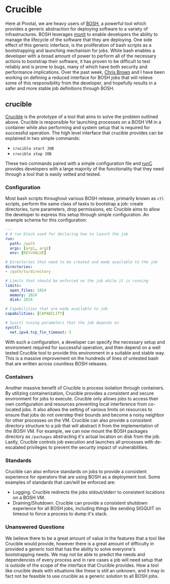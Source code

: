 # Crucible

Here at Pivotal, we are heavy users of [BOSH](https://github.com/cloudfoundry/bosh),
a powerful tool which provides a generic abstraction for deploying software to a variety of infrastructures.
BOSH leverages [monit](https://mmonit.com/monit/) to enable developers the ability to manage the lifecycle
of the software that they are deploying.  One side effect of this generic interface, is the proliferation
of bash scripts as a bootstrapping and launching mechanism for jobs.  While bash enables a developer with
a broad amount of power to perform all of the necessary actions to bootstrap their software,
it has proven to be difficult to test reliably and is prone to bugs, many of which have both security and performance implications.
Over the past week, [Chris Brown](https://github.com/xoebus) and I have been working on defining
a reduced interface for BOSH jobs that will relieve some of this responsibility from the developer,
and hopefully results in a safer and more stable job definitions through BOSH.

## crucible

[Crucible](https://github.com/xoebus/crucible-release) is the prototype of a tool that aims to solve the
problem outlined above. Crucible is responsible for launching processes on a BOSH VM in a container while
also performing and system setup that is required for successful operation. The high level interface that
crucible provides can be explained in two simple commands:

- `crucible start JOB`
- `crucible stop JOB`

These two commands paired with a simple configuration file and [runC](https://github.com/opencontainers/runc)
provides developers with a large majority of the functionality that they need through a tool that is easily
vetted and tested.

### Configuration

Most bash scripts throughout various BOSH release, primarily known as `ctl` scripts, perform the same
class of tasks to bootstrap a job: create directories, tune parameters, drop permissions, etc
Crucible aims to allow the developer to express this setup through simple configuration.
An example schema for this configuration:

```yaml
---
# A run block used for declaring how to launch the job
run:
  path: /path
  args: [arg1, arg2]
  env: [KEY=VALUE]

# Directories that need to be created and made available to the job
directories:
- /path/to/directory

# Limits that should be enforced on the job while it is running
limits:
  open_files: 1024
  memory: 1024
  disk: 1024

# Capabilities that are made available to job
capabilities: [CAPABILITY]

# Sysctl tuning parameters that the job depends on
sysctl:
  net.ipv4.tcp_fin_timeout: 5
```

With such a configuration, a developer can specify the necessary setup and environment required
for successful operation, and then depend on a well tested Crucible tool to provide this
environment in a suitable and stable way. This is a massive improvement on the hundreds of lines
of untested bash that are written across countless BOSH releases.

### Containers

Another massive benefit of Crucible is process isolation through containers. By utilizing containerization,
Crucible provides a consistent and secure environment for jobs to execute. Crucible only allows jobs to 
access their own configuration and resources preventing local interference from co-located jobs. It also
allows the setting of various limits on resources to ensure that jobs do not overstep their bounds and become
a noisy neighbor for other processes on the VM. Crucible can also provide a consistent directory structure
to a job that will abstract it from the implementation of the BOSH VM. For example, we can now mount the BOSH
packages directory as `/packages` abstracting it's actual location on disk from the job. Lastly, Crucible controls
job execution and launches all processes with de-escalated privileges to prevent the security impact of vulnerabilities.

### Standards

Crucible can also enforce standards on jobs to provide a consistent experience for operators that are using
BOSH as a deployment tool. Some examples of standards that can/will be enforced are:

- Logging. Crucible redirects the jobs stdout/stderr to consistent locations on a BOSH VM.
- Draining/Shutdown. Crucible can provide a consistent shutdown experience for all BOSH jobs, including things like sending SIGQUIT on timeout to force a process to dump it's stack.

### Unanswered Questions

We believe there to be a great amount of value in the features that a tool like Crucible would provide, however
there is a great amount of difficulty in provided a generic tool that has the ability to solve everyone's
bootstrapping needs. We may not be able to predict the needs and dependencies of every process and in rare
cases a job will need setup that is outside of the scope of the interface that Crucible provides. How a tool
like crucible deals with situations like these is still an unknown, and it may in fact not be feasible to
use crucible as a generic solution to all BOSH jobs.
